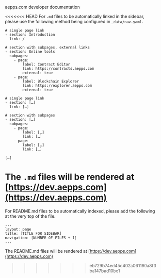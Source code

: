 aepps.com developer documentation

<<<<<<< HEAD
For `.md` files to be automatically linked in the sidebar, please use the following method being configured in `_data/nav.yaml`.

```
# single page link
- section: Introduction
  link: /

# section with subpages, external links
- section: Online tools
  subpages:
    - page:
        label: Contract Editor
        link: https://contracts.aepps.com
        external: true
    - page:
        label: Blockchain Explorer
        link: https://explorer.aepps.com
        external: true

# single page link
- section: […]
  link: […]

# section with subpages
- section: […]
  subpages:
    - page:
        label: […]
        link: […]
    - page:
        label: […]
        link: […]

[…]
```

The `.md` files will be rendered at [https://dev.aepps.com](https://dev.aepps.com)
=======
For README.md files to be automatically indexed, please add the following at the very top of the file.

```
---
layout: page
title: [TITLE FOR SIDEBAR]
navigation: [NUMBER OF FILES + 1]
---
```

The README.md files will be rendered at [https://dev.aepps.com](https://dev.aepps.com)
>>>>>>> eb729b74ed45c402a061190a8f3ba147bad10be1

